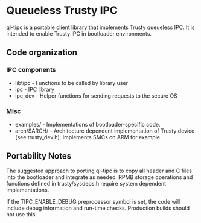# Queueless Trusty IPC

ql-tipc is a portable client library that implements Trusty queueless IPC.
It is intended to enable Trusty IPC in bootloader environments.

## Code organization

### IPC components

- libtipc - Functions to be called by library user
- ipc - IPC library
- ipc_dev - Helper functions for sending requests to the secure OS

### Misc

- examples/ - Implementations of bootloader-specific code.
- arch/$ARCH/ - Architecture dependent implementation of Trusty device
   (see trusty_dev.h). Implements SMCs on ARM for example.

## Portability Notes

The suggested approach to porting ql-tipc is to copy all header and C files
into the bootloader and integrate as needed. RPMB storage operations and
functions defined in trusty/sysdeps.h require system dependent implementations.

If the TIPC_ENABLE_DEBUG preprocessor symbol is set, the code will include
debug information and run-time checks. Production builds should not use this.

